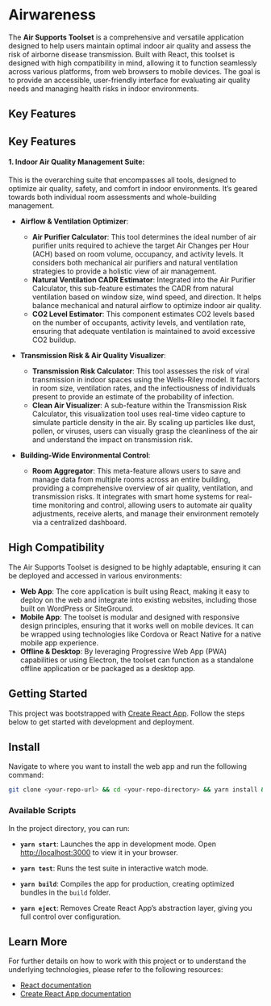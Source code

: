 # Airwareness

The **Air Supports Toolset** is a comprehensive and versatile application designed to help users maintain optimal indoor air quality and assess the risk of airborne disease transmission. Built with React, this toolset is designed with high compatibility in mind, allowing it to function seamlessly across various platforms, from web browsers to mobile devices. The goal is to provide an accessible, user-friendly interface for evaluating air quality needs and managing health risks in indoor environments.

## Key Features

## Key Features

#### 1. **Indoor Air Quality Management Suite**:  
   This is the overarching suite that encompasses all tools, designed to optimize air quality, safety, and comfort in indoor environments. It’s geared towards both individual room assessments and whole-building management.

   - **Airflow & Ventilation Optimizer**:
     - **Air Purifier Calculator**: This tool determines the ideal number of air purifier units required to achieve the target Air Changes per Hour (ACH) based on room volume, occupancy, and activity levels. It considers both mechanical air purifiers and natural ventilation strategies to provide a holistic view of air management.
     - **Natural Ventilation CADR Estimator**: Integrated into the Air Purifier Calculator, this sub-feature estimates the CADR from natural ventilation based on window size, wind speed, and direction. It helps balance mechanical and natural airflow to optimize indoor air quality.
     - **CO2 Level Estimator**: This component estimates CO2 levels based on the number of occupants, activity levels, and ventilation rate, ensuring that adequate ventilation is maintained to avoid excessive CO2 buildup.

   - **Transmission Risk & Air Quality Visualizer**:
     - **Transmission Risk Calculator**: This tool assesses the risk of viral transmission in indoor spaces using the Wells-Riley model. It factors in room size, ventilation rates, and the infectiousness of individuals present to provide an estimate of the probability of infection.
     - **Clean Air Visualizer**: A sub-feature within the Transmission Risk Calculator, this visualization tool uses real-time video capture to simulate particle density in the air. By scaling up particles like dust, pollen, or viruses, users can visually grasp the cleanliness of the air and understand the impact on transmission risk.

   - **Building-Wide Environmental Control**:
     - **Room Aggregator**: This meta-feature allows users to save and manage data from multiple rooms across an entire building, providing a comprehensive overview of air quality, ventilation, and transmission risks. It integrates with smart home systems for real-time monitoring and control, allowing users to automate air quality adjustments, receive alerts, and manage their environment remotely via a centralized dashboard.

## High Compatibility

The Air Supports Toolset is designed to be highly adaptable, ensuring it can be deployed and accessed in various environments:

- **Web App**: The core application is built using React, making it easy to deploy on the web and integrate into existing websites, including those built on WordPress or SiteGround.
- **Mobile App**: The toolset is modular and designed with responsive design principles, ensuring that it works well on mobile devices. It can be wrapped using technologies like Cordova or React Native for a native mobile app experience.
- **Offline & Desktop**: By leveraging Progressive Web App (PWA) capabilities or using Electron, the toolset can function as a standalone offline application or be packaged as a desktop app.

## Getting Started

This project was bootstrapped with [Create React App](https://github.com/facebook/create-react-app). Follow the steps below to get started with development and deployment.

## Install
Navigate to where you want to install the web app and run the following command: 

```bash
git clone <your-repo-url> && cd <your-repo-directory> && yarn install && yarn start
```

### Available Scripts

In the project directory, you can run:

- **`yarn start`**: Launches the app in development mode. Open [http://localhost:3000](http://localhost:3000) to view it in your browser.

- **`yarn test`**: Runs the test suite in interactive watch mode.

- **`yarn build`**: Compiles the app for production, creating optimized bundles in the `build` folder.

- **`yarn eject`**: Removes Create React App’s abstraction layer, giving you full control over configuration.

## Learn More

For further details on how to work with this project or to understand the underlying technologies, please refer to the following resources:

- [React documentation](https://reactjs.org/)
- [Create React App documentation](https://facebook.github.io/create-react-app/docs/getting-started)
